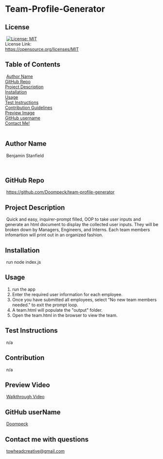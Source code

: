 # Team-Profile-Generator

## License
​
[![License: MIT](https://img.shields.io/badge/License-MIT-yellow.svg)](https://opensource.org/licenses/MIT)<br> License Link:<br> https://opensource.org/licenses/MIT
​
## Table of Contents
​
[Author Name](#author-name) <br>
[GitHub Repo](#github-repo) <br>
[Project Description](#project-description)<br>
[Installation](#installation)<br>
[Usage](#usage)<br>
[Test Instructions](#test-instructions)<br>
[Contribution Guidelines](#contribution)<br>
[Preview Image](#preview-image)<br>
[GitHub username](#github-username)<br>
[Contact Me!](#contact-me-with-questions)<br>
​
## Author Name
​
Benjamin Stanfield
​

​
## GitHub Repo
​
https://github.com/Doompeck/team-profile-generator
​
## Project Description
​
Quick and easy, inquirer-prompt filled, OOP to take user inputs and generate an html document to display the collected user inputs.  They will be broken down by Managers, Engineers, and Interns.  Each team members infomartion will print out in an organized fashion. 
​
## Installation
​
run node index.js
​
## Usage

1. run the app
2. Enter the required user information for each employee.
3. Once you have submitted all employees, select "No new team members needed." to exit the prompt loop.
4. A team.html will populate the "output" folder.
5. Open the team.html in the browser to view the team.
​
## Test Instructions
​
n/a
​
## Contribution
​
n/a
​
## Preview Video
​
[Walkthrough Video](https://watch.screencastify.com/v/3a78L1IKL4M9BAubg5Zk)
​
## GitHub userName
​
[Doompeck](https://github.com/Doompeck)
​
## Contact me with questions
​
towheadcreative@gmail.com
